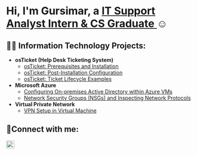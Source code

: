 <h1>Hi, I'm Gursimar, a <a href="https://www.linkedin.com/in/gursimar-jawanda-b36369304/">IT Support Analyst Intern & CS Graduate </a>☺</h1>

<h2>👨‍💻 Information Technology Projects:</h2>

- <b>osTicket (Help Desk Ticketing System)</b>
  - [osTicket: Prerequisites and Installation](https://github.com/GursimarJ/osticket-prereqs)
  - [osTicket: Post-Installation Configuration](https://github.com/GursimarJ/post-install-config)
  - [osTicket: Ticket Lifecycle Examples](https://github.com/GursimarJ/ticket-lifecycle)
- <b>Microsoft Azure</b>
  - [Configuring On-premises Active Directory within Azure VMs](https://github.com/GursimarJ/configure-ad)
  - [Network Security Groups (NSGs) and Inspecting Network Protocols](https://github.com/GursimarJ/azure-network-protocols)
- <b>Virtual Private Network</b>
  - [VPN Setup in Virtual Machine ](https://github.com/GursimarJ/VPN-setup-and-usage)
    
<h2>🤳Connect with me:</h2>

[<img align="left" alt="Josh | LinkedIn" width="22px" src="https://cdn.jsdelivr.net/npm/simple-icons@v3/icons/linkedin.svg" />][linkedin]

[linkedin]: https://www.linkedin.com/in/gursimar-jawanda-b36369304
